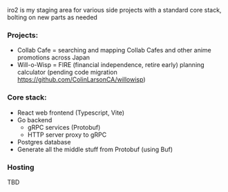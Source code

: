 iro2 is my staging area for various side projects with a standard core stack, bolting on new parts as needed

### Projects:
- Collab Cafe = searching and mapping Collab Cafes and other anime promotions across Japan
- Will-o-Wisp = FIRE (financial independence, retire early) planning calculator (pending code migration https://github.com/ColinLarsonCA/willowisp)

### Core stack:
- React web frontend (Typescript, Vite)
- Go backend
    - gRPC services (Protobuf)
    - HTTP server proxy to gRPC
- Postgres database
- Generate all the middle stuff from Protobuf (using Buf)

### Hosting
TBD
